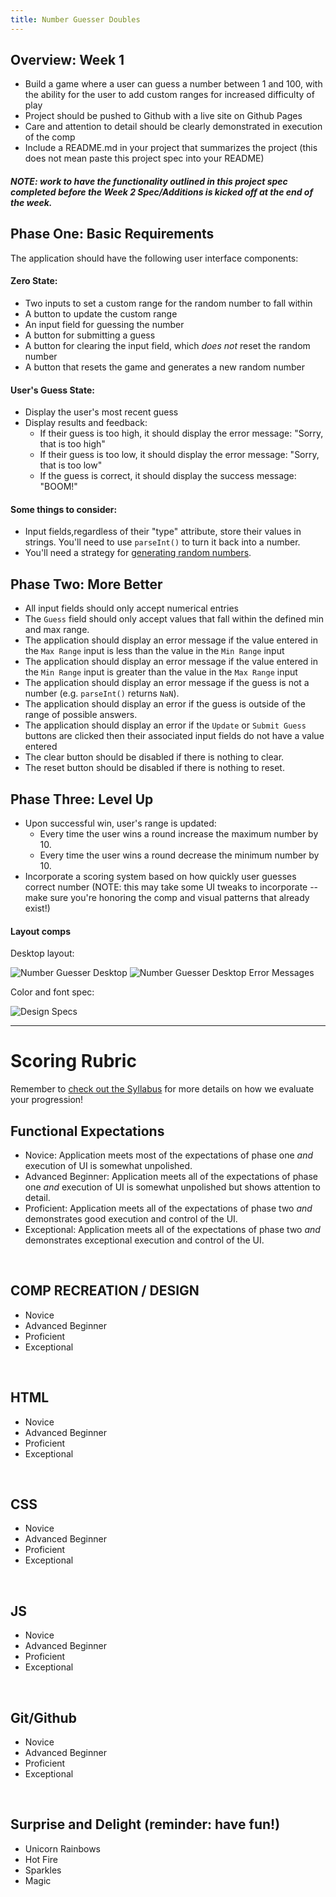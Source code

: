 ```yaml
---
title: Number Guesser Doubles
---
```


## Overview: Week 1
- Build a game where a user can guess a number between 1 and 100, with the ability for the user to add custom ranges for increased difficulty of play
- Project should be pushed to Github with a live site on Github Pages
- Care and attention to detail should be clearly demonstrated in execution of the comp
- Include a README.md in your project that summarizes the project (this does not mean paste this project spec into your README)

##### NOTE: work to have the functionality outlined in this project spec completed before the Week 2 Spec/Additions is kicked off at the end of the week.

## Phase One: Basic Requirements

The application should have the following user interface components:

#### Zero State:
- Two inputs to set a custom range for the random number to fall within
- A button to update the custom range
- An input field for guessing the number
- A button for submitting a guess
- A button for clearing the input field, which *does not* reset the random number
- A button that resets the game and generates a new random number

#### User's Guess State:
- Display the user's most recent guess
- Display results and feedback:
  - If their guess is too high, it should display the error message: "Sorry, that is too high"
  - If their guess is too low, it should display the error message: "Sorry, that is too low"
  - If the guess is correct, it should display the success message: "BOOM!"

#### Some things to consider:
- Input fields,regardless of their "type" attribute, store their values in strings. You'll need to use `parseInt()` to turn it back into a number.
- You'll need a strategy for [generating random numbers][rand].

[rand]: http://frontend.turing.io/independent-study/random-numbers.html

## Phase Two: More Better

- All input fields should only accept numerical entries
- The `Guess` field should only accept values that fall within the defined min and max range.
- The application should display an error message if the value entered in the `Max Range` input is less than the value in the `Min Range` input
- The application should display an error message if the value entered in the `Min Range` input is greater than the value in the `Max Range` input
- The application should display an error message if the guess is not a number (e.g. `parseInt()` returns `NaN`).
- The application should display an error if the guess is outside of the range of possible answers.
- The application should display an error if the `Update` or `Submit Guess` buttons are clicked then their associated input fields do not have a value entered
- The clear button should be disabled if there is nothing to clear.
- The reset button should be disabled if there is nothing to reset.

## Phase Three: Level Up

- Upon successful win, user's range is updated:
  - Every time the user wins a round increase the maximum number by 10.
  - Every time the user wins a round decrease the minimum number by 10.
- Incorporate a scoring system based on how quickly user guesses correct number (NOTE: this may take some UI tweaks to incorporate -- make sure you're honoring the comp and visual patterns that already exist!)

#### Layout comps

Desktop layout:

![Number Guesser Desktop][desktop-base]
![Number Guesser Desktop Error Messages][desktop-error-base]

Color and font spec:

![Design Specs][design-specs]


[desktop-base]: /assets/images/projects/number-guesser/week1-numberguesser-01.jpg
[desktop-error-base]: /assets/images/projects/number-guesser/week1-numberguesser-02.jpg
[design-specs]: /assets/images/projects/number-guesser/week1-numberguesser-03.jpg

------------------------------------------------------------------

# Scoring Rubric

Remember to [check out the Syllabus](http://frontend.turing.io/lessons/module-1/syllabus-eval-progression.html) for more details on how we evaluate your progression!

## Functional Expectations

- Novice: Application meets most of the expectations of phase one _and_ execution of UI is somewhat unpolished.
- Advanced Beginner: Application meets all of the expectations of phase one _and_ execution of UI is somewhat unpolished but shows attention to detail.
- Proficient: Application meets all of the expectations of phase two _and_ demonstrates good execution and control of the UI.
- Exceptional: Application meets all of the expectations of phase two _and_ demonstrates exceptional execution and control of the UI.

<br>

## COMP RECREATION / DESIGN

- Novice
- Advanced Beginner
- Proficient
- Exceptional

<br>

## HTML

- Novice
- Advanced Beginner
- Proficient
- Exceptional

<br>

##  CSS

- Novice
- Advanced Beginner
- Proficient
- Exceptional

<br>

##  JS

- Novice
- Advanced Beginner
- Proficient
- Exceptional

<br>

## Git/Github

- Novice
- Advanced Beginner
- Proficient
- Exceptional

<br>


## Surprise and Delight (reminder: have fun!)

- Unicorn Rainbows
- Hot Fire
- Sparkles
- Magic
